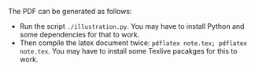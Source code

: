 The PDF can be generated as follows:

- Run the script `./illustration.py`. You may have to install Python and some dependencies
  for that to work.
- Then compile the latex document twice: `pdflatex note.tex; pdflatex note.tex`. You may
  have to install some Texlive pacakges for this to work.

